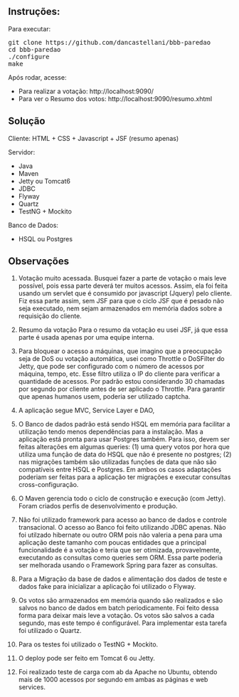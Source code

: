 Instruções:
-

Para executar:
<pre>
git clone https://github.com/dancastellani/bbb-paredao
cd bbb-paredao
./configure
make
</pre>

Após rodar, acesse:
- Para realizar a votação: http://localhost:9090/
- Para ver o Resumo dos votos: http://localhost:9090/resumo.xhtml

Solução
-
Cliente: HTML + CSS + Javascript + JSF (resumo apenas)

Servidor:
  - Java
  - Maven
  - Jetty ou Tomcat6
  - JDBC
  - Flyway
  - Quartz
  - TestNG + Mockito

Banco de Dados:
  - HSQL ou Postgres

Observações
-

1. Votação muito acessada.
Busquei fazer a parte de votação o mais leve possível, pois essa parte deverá ter muitos acessos.
Assim, ela foi feita usando um servlet que é consumido por javascript (Jquery) pelo cliente.
Fiz essa parte assim, sem JSF para que o ciclo JSF que é pesado não seja executado, nem sejam armazenados em memória dados sobre a requisição do cliente.

2. Resumo da votação
Para o resumo da votação eu usei JSF, já que essa parte é usada apenas por uma equipe interna.

3. Para bloquear o acesso a máquinas, que imagino que a preocupação seja de DoS ou votação automática, usei como Throttle o DoSFilter do Jetty, que pode ser configurado com o número de acessos por máquina, tempo, etc. Esse filtro utiliza o IP do cliente para verificar a quantidade de acessos. Por padrão estou considerando 30 chamadas por segundo por cliente antes de ser aplicado o Throttle. 
Para garantir que apenas humanos usem, poderia ser utilizado captcha.

4. A aplicação segue MVC, Service Layer e DAO, 

5. O Banco de dados padrão está sendo HSQL em memória para facilitar a utilização tendo menos dependências para a instalação. Mas a aplicação está pronta para usar Postgres também. Para isso, devem ser feitas alterações em algumas queries: (1) uma query votos por hora que utiliza uma função de data do HSQL que não é presente no postgres; (2) nas migrações também são utilizadas funções de data que não são compatíveis entre HSQL e Postgres. Em ambos os casos adaptações poderiam ser feitas para a aplicação ter migrações e executar consultas cross-configuração.

6. O Maven gerencia todo o ciclo de construção e execução (com Jetty). Foram criados perfis de desenvolvimento e produção.

7. Não foi utilizado framework para acesso ao banco de dados e controle transacional. O acesso ao Banco foi feito utilizando JDBC apenas. Não foi utilzado hibernate ou outro ORM pois não valeria a pena para uma aplicação deste tamanho com poucas entidades que a principal funcionalidade é a votação e teria que ser otimizada, provavelmente, executando as consultas como queries sem ORM. Essa parte poderia ser melhorada usando o Framework Spring para fazer as consultas.

8. Para a Migração da base de dados e alimentação dos dados de teste e dados fake para inicializar a aplicação foi utilizado o Flyway.

9. Os votos são armazenados em memória quando são realizados e são salvos no banco de dados em batch periodicamente.
Foi feito dessa forma para deixar mais leve a votação. Os votos são salvos a cada segundo, mas este tempo é configurável.
Para implementar esta tarefa foi utilizado o Quartz.

10. Para os testes foi utilizado o TestNG + Mockito.

11. O deploy pode ser feito em Tomcat 6 ou Jetty. 

12. Foi realizado teste de carga com ab da Apache no Ubuntu, obtendo mais de 1000 acessos por segundo em ambas as páginas e web services.

